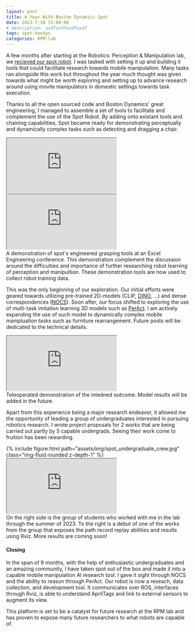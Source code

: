 ```yaml
---
layout: post
title: A Year With Boston Dynamics Spot
date: 2023-7-30 15:00:00
# description: asdfasdfasdfasdf
tags: spot-bosdyn
categories: RPM-lab
---
```

A few months after starting at the Robotics: Perception & Manipulation lab, we [recieved our spot robot](https://cse.umn.edu/cs/news/desingh-lab-unpacks-first-spot-robot-boston-dynamics). I was tasked with setting it up and building it tools that could facilitate research towards mobile manipulation. Many tasks ran alongside this work but throughout the year much thought was given towards what might be worth exploring and setting up to advance research around using movile manipulators in domestic settings towards task execution.

Thanks to all the open sourced code and Boston Dynamics' great engineering, I managed to assemble a set of tools to facilitate and complement the use of the Spot Robot. By adding onto existant tools and chaining capabilities, Spot became ready for demonstrating perceptually and dynamically complex tasks such as detecting and dragging a chair.

<div class="row mt-2 justify-content-around">
    <div class="col-sm mt-2 mt-md-0">
        <!-- {% include video.html path="assets/video/excel_spot_chair/tracking_chair.mp4" class="img-fluid rounded z-depth-1" controls=true autoplay=true %} -->
        <iframe src="https://drive.google.com/file/d/1CRGFCi3UDZxn60pNHLN6Q5gQvilM__WB/preview?mute=1" allow="autoplay"></iframe>
    </div>
    <div class="col-sm mt-2 mt-md-0">
        <!-- {% include video.html path="assets/video/excel_spot_chair/grabbing_chair.mp4" class="img-fluid rounded z-depth-1" controls=true %} -->
        <iframe src="https://drive.google.com/file/d/1HjGXmrSYA209F4m5mcokDUraG6_SgnAC/preview?mute=1" allow="autoplay"></iframe>
    </div>
</div>
<div class="caption">
    A demonstration of spot's engineered grasping tools at an Excel Engineering conference. This demonstration complement the discussion around the difficulties and importance of further researching robot learning of perception and manipultion. These demonstration tools are now used to collect robot training data.
</div>

This was the only beginning of our exploration. Our initial efforts were geared towards utilizing pre-trained 2D-models (CLIP, [DINO](https://github.com/facebookresearch/dino), ...) and dense correspondences ([NOCS](https://arxiv.org/abs/1901.02970)). Soon after, our focus shifted to exploring the use of multi-task imitation learning 3D models such as [PerAct](https://peract.github.io/). I am actively expanding the use of such model to dynamically complex mobile manipluation tasks such as furniture rearrangement. Future posts will be dedicated to the technical details.

<div class="container">
<div class="row justify-content-md-center justify-content-around">
    <div class="col-6">
        <!-- {% include video.html path="assets/video/20230429_spot_chair_pitch_final.mp4" class="img-fluid rounded z-depth-1" controls=true autoplay=true %} -->
        <iframe src="https://drive.google.com/file/d/12V2PiA86X8rsWzxrB732bLIm3iUmxYQI/preview?mute=1" allow="autoplay"></iframe>
    </div>
</div>
    <div class="caption">
        Teleoperated demonstration of the intedned outcome. Model results will be added in the future.
    </div>
</div>

Apart from this experience being a major research endeavor, it allowed me the opportunity of leading a group of undergraduates interested in pursuing robotics research. I wrote project proposals for 2 works that are being carried out partly by 5 capable undergrads. Seeing their work come to fruition has been rewarding.

<div class="container">
    <div class="row  align-items-center justify-content-around">
        <div class="col-4">
            {% include figure.html path="assets/img/spot_undergraduate_crew.jpg" class="img-fluid rounded z-depth-1" %}
        </div>
        <div class="col-6">
            <!-- {% include video.html path="https://drive.google.com/file/d/1otIK2uVudY0fnEes0oEtdQRIl3rkCZU9/preview" class="img-fluid rounded z-depth-1" controls=true autoplay=true %} -->
            <iframe src="https://drive.google.com/file/d/1otIK2uVudY0fnEes0oEtdQRIl3rkCZU9/preview?mute=1" allow="autoplay"></iframe>
        </div>
    </div>
    <div class="caption">
        On the right side is the group of students who worked with me in the lab through the summer of 2023. To the right is a debut of one of the works from the group that exposes the path record replay abilities and results using Rviz. More results are coming soon!
    </div>
</div>

#### Closing

In the span of 9 months, with the help of enthusiastic undergraduates and an amazing community, I have taken spot out of the box and made it into a capable mobile manipulation AI research tool. I gave it sight through NOCS and the ability to reason through PerAct. Our robot is now a reseach, data collection, and development tool. It communicates over ROS, interfaces through Rviz, is able to understand AprilTags and link to external sensors to augment its view.

This platform is set to be a catalyst for future research at the RPM lab and has proven to expose many future researchers to what robots are capable of.
